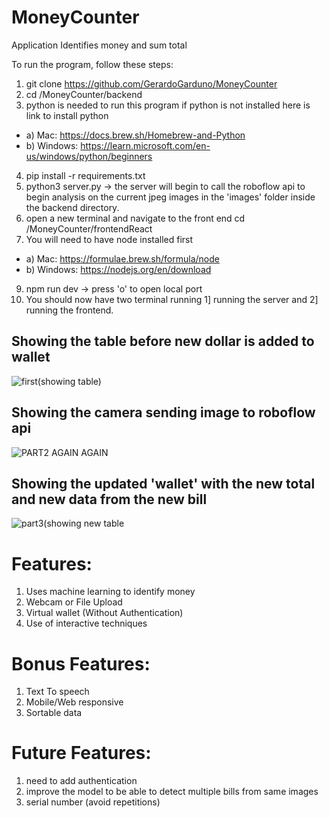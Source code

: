 # MoneyCounter
Application Identifies money and sum total

To run the program, follow these steps:
1) git clone https://github.com/GerardoGarduno/MoneyCounter
2) cd /MoneyCounter/backend
3) python is needed to run this program if python is not installed here is link to install python
  - a) Mac: https://docs.brew.sh/Homebrew-and-Python
  - b) Windows: https://learn.microsoft.com/en-us/windows/python/beginners 
4) pip install -r requirements.txt
6) python3 server.py -> the server will begin to call the roboflow api to begin analysis on the current jpeg images in the 'images' folder inside the backend directory.
7) open a new terminal and navigate to the front end cd /MoneyCounter/frontendReact
8) You will need to have node installed first
  - a) Mac: https://formulae.brew.sh/formula/node
  - b) Windows: https://nodejs.org/en/download
9) npm run dev -> press 'o' to open local port 
10) You should now have two terminal running 1] running the server and 2] running the frontend.




## **Showing the table before new dollar is added to wallet**
![first(showing table)](https://github.com/GerardoGarduno/MoneyCounter/assets/48225150/bafd751b-7a17-4591-b3f2-7d843dd70981)
## **Showing the camera sending image to roboflow api**
![PART2 AGAIN AGAIN](https://github.com/GerardoGarduno/MoneyCounter/assets/48225150/5d622b35-aba6-42ac-96d1-549afe71af93)
## **Showing the updated 'wallet' with the new total and new data from the new bill**
![part3(showing new table](https://github.com/GerardoGarduno/MoneyCounter/assets/48225150/4c315efd-c79b-4cdb-8ab8-731cd074ca7b)



# **Features:**
1) Uses machine learning to identify money​
2) Webcam or File Upload ​
3) Virtual wallet ​(Without Authentication)​
4) Use of interactive techniques​

# **Bonus Features:**
1) Text To speech​
2) Mobile/Web responsive ​
3) Sortable data

# **Future Features:**
1) need to add authentication
2) improve the model to be able to detect multiple bills from same images
3) serial number (avoid repetitions)
